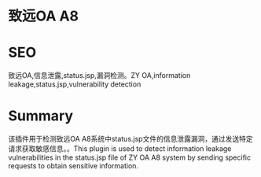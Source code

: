 # 致远OA A8
# SEO
致远OA,信息泄露,status.jsp,漏洞检测。ZY OA,information leakage,status.jsp,vulnerability detection
# Summary
该插件用于检测致远OA A8系统中status.jsp文件的信息泄露漏洞，通过发送特定请求获取敏感信息。。This plugin is used to detect information leakage vulnerabilities in the status.jsp file of ZY OA A8 system by sending specific requests to obtain sensitive information.
